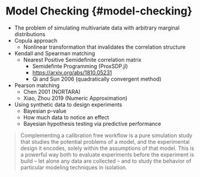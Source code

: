 # Model Checking {#model-checking}

- The problem of simulating multivariate data with arbitrary marginal distributions
- Copula approach
  - Nonlinear transformation that invalidates the correlation structure
- Kendall and Spearman matching
  - Nearest Positive Semidefinite correlation matrix
    - Semidefinte Programming (ProxSDP.jl)
    - https://arxiv.org/abs/1810.05231
    - Qi and Sun 2006 (quadratically convergent method)
- Pearson matching
  - Chen 2001 (NORTARA)
  - Xiao, Zhou 2019 (Numeric Approximation)
- Using synthetic data to design experiments
  - Bayesian p-value
  - How much data to notice an effect
  - Bayesian hypothesis testing via predictive performance

> Complementing a calibration free workflow is a pure simulation study that studies the potential problems of a model, and the experimental design it encodes, solely within the assumptions of that model. This is a powerful way both to evaluate experiments before the experiment is build – let alone any data are collected – and to study the behavior of particular modeling techniques in isolation.
